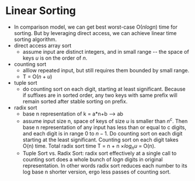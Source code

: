 # Linear Sorting 
* In comparison model, we can get best worst-case O($nlogn$) time for sorting. But by leveraging direct access, we can achieve linear time sorting algorithm.
* direct access array sort
    * assume input are distinct  integers, and in small range -- the space of keys $u$ is on the order of $n$.
* counting sort
    * alllow repeated input, but still requires them bounded by small range.
    * T = O($n+u$)
* tuple sort
    * do counting sort on each digit, starting at least significant. Because if suffixes are in sorted order, any two keys with same prefix will remain sorted after stable sorting on prefix.
* radix sort
    * base n representation of k = a*n+b --> ab
    * assume input size n, space of keys of size $u$ is smaller than $n^c$. Then base n representation of any input has less than or equal to c digits, and each digit is in range 0 to $n-1$. Do counting sort on each digit starting at the least significant. Counting sort on each digit takes O(n) time. Total radix sort time T = n + n $\times log_nu$ = O(n).
    * Tuple Sort vs. Radix Sort: radix sort effectively at a single call to counting sort does a whole bunch of $logn$ digits in original representation. In other words radix sort reduces each number to its log base n shorter version, ergo less passes of counting sort. 
